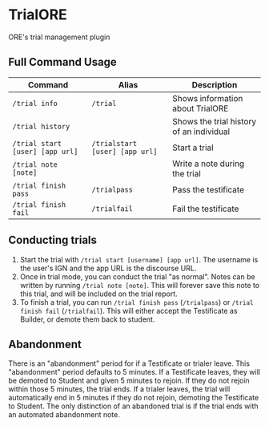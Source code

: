 # TrialORE

ORE's trial management plugin

## Full Command Usage

| Command                               | Alias                          | Description                              |
|---------------------------------------|--------------------------------|------------------------------------------|
| `/trial info`                         | `/trial`                       | Shows information about TrialORE         |
| `/trial history`                      |                                | Shows the trial history of an individual |
| `/trial start [user] [app url]`       | `/trialstart [user] [app url]` | Start a trial                            |
| `/trial note [note]`                  |                                | Write a note during the trial            |
| `/trial finish pass`                  | `/trialpass`                   | Pass the testificate                     |
| `/trial finish fail`                  | `/trialfail`                   | Fail the testificate                     |

## Conducting trials

1. Start the trial with `/trial start [username] [app url]`.
The username is the user's IGN and the app URL is the discourse URL.
2. Once in trial mode, you can conduct the trial "as normal".
Notes can be written by running `/trial note [note]`.
This will forever save this note to this trial, and will be included on the trial report.
3. To finish a trial, you can run `/trial finish pass` (`/trialpass`) or `/trial finish fail` (`/trialfail`).
This will either accept the Testificate as Builder, or demote them back to student.

## Abandonment
There is an "abandonment" period for if a Testificate or trialer leave.
This "abandonment" period defaults to 5 minutes.
If a Testificate leaves, they will be demoted to Student and given 5 minutes to rejoin.
If they do not rejoin within those 5 minutes, the trial ends.
If a trialer leaves, the trial will automatically end in 5 minutes if they do not rejoin, demoting the Testificate to Student.
The only distinction of an abandoned trial is if the trial ends with an automated abandonment note.